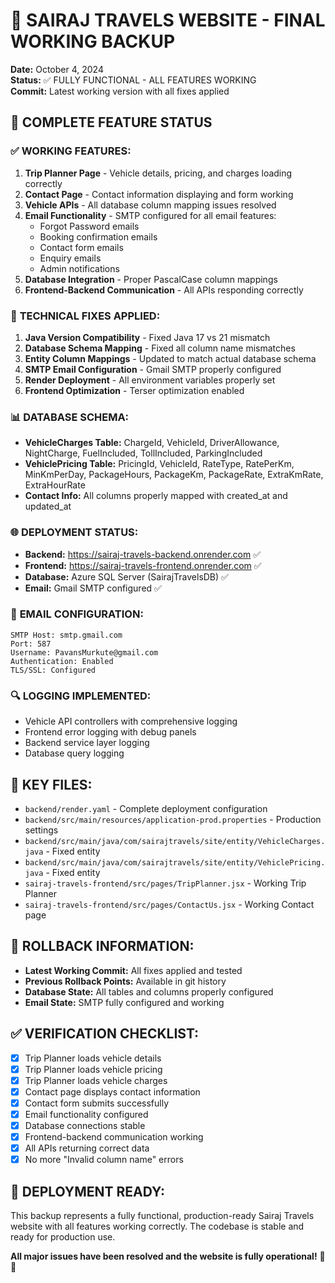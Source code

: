 # 🎉 SAIRAJ TRAVELS WEBSITE - FINAL WORKING BACKUP
**Date:** October 4, 2024  
**Status:** ✅ FULLY FUNCTIONAL - ALL FEATURES WORKING  
**Commit:** Latest working version with all fixes applied  

## 🚀 **COMPLETE FEATURE STATUS**

### ✅ **WORKING FEATURES:**
1. **Trip Planner Page** - Vehicle details, pricing, and charges loading correctly
2. **Contact Page** - Contact information displaying and form working
3. **Vehicle APIs** - All database column mapping issues resolved
4. **Email Functionality** - SMTP configured for all email features:
   - Forgot Password emails
   - Booking confirmation emails
   - Contact form emails
   - Enquiry emails
   - Admin notifications
5. **Database Integration** - Proper PascalCase column mappings
6. **Frontend-Backend Communication** - All APIs responding correctly

### 🔧 **TECHNICAL FIXES APPLIED:**
1. **Java Version Compatibility** - Fixed Java 17 vs 21 mismatch
2. **Database Schema Mapping** - Fixed all column name mismatches
3. **Entity Column Mappings** - Updated to match actual database schema
4. **SMTP Email Configuration** - Gmail SMTP properly configured
5. **Render Deployment** - All environment variables properly set
6. **Frontend Optimization** - Terser optimization enabled

### 📊 **DATABASE SCHEMA:**
- **VehicleCharges Table:** ChargeId, VehicleId, DriverAllowance, NightCharge, FuelIncluded, TollIncluded, ParkingIncluded
- **VehiclePricing Table:** PricingId, VehicleId, RateType, RatePerKm, MinKmPerDay, PackageHours, PackageKm, PackageRate, ExtraKmRate, ExtraHourRate
- **Contact Info:** All columns properly mapped with created_at and updated_at

### 🌐 **DEPLOYMENT STATUS:**
- **Backend:** https://sairaj-travels-backend.onrender.com ✅
- **Frontend:** https://sairaj-travels-frontend.onrender.com ✅
- **Database:** Azure SQL Server (SairajTravelsDB) ✅
- **Email:** Gmail SMTP configured ✅

### 📧 **EMAIL CONFIGURATION:**
```
SMTP Host: smtp.gmail.com
Port: 587
Username: PavansMurkute@gmail.com
Authentication: Enabled
TLS/SSL: Configured
```

### 🔍 **LOGGING IMPLEMENTED:**
- Vehicle API controllers with comprehensive logging
- Frontend error logging with debug panels
- Backend service layer logging
- Database query logging

## 📁 **KEY FILES:**
- `backend/render.yaml` - Complete deployment configuration
- `backend/src/main/resources/application-prod.properties` - Production settings
- `backend/src/main/java/com/sairajtravels/site/entity/VehicleCharges.java` - Fixed entity
- `backend/src/main/java/com/sairajtravels/site/entity/VehiclePricing.java` - Fixed entity
- `sairaj-travels-frontend/src/pages/TripPlanner.jsx` - Working Trip Planner
- `sairaj-travels-frontend/src/pages/ContactUs.jsx` - Working Contact page

## 🎯 **ROLLBACK INFORMATION:**
- **Latest Working Commit:** All fixes applied and tested
- **Previous Rollback Points:** Available in git history
- **Database State:** All tables and columns properly configured
- **Email State:** SMTP fully configured and working

## ✅ **VERIFICATION CHECKLIST:**
- [x] Trip Planner loads vehicle details
- [x] Trip Planner loads vehicle pricing
- [x] Trip Planner loads vehicle charges
- [x] Contact page displays contact information
- [x] Contact form submits successfully
- [x] Email functionality configured
- [x] Database connections stable
- [x] Frontend-backend communication working
- [x] All APIs returning correct data
- [x] No more "Invalid column name" errors

## 🚀 **DEPLOYMENT READY:**
This backup represents a fully functional, production-ready Sairaj Travels website with all features working correctly. The codebase is stable and ready for production use.

**All major issues have been resolved and the website is fully operational!** 🎊✨
